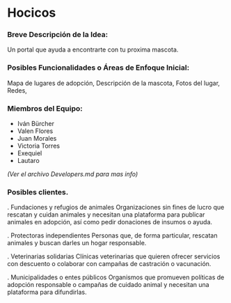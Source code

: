 # Hocicos

### Breve Descripción de la Idea:

Un portal que ayuda a encontrarte con tu proxima mascota.

### Posibles Funcionalidades o Áreas de Enfoque Inicial:

Mapa de lugares de adopción, Descripción de la mascota, Fotos del lugar, Redes,

### Miembros del Equipo:

- Iván Bürcher
- Valen Flores
- Juan Morales
- Victoria Torres
- Exequiel
- Lautaro

_(Ver el archivo Developers.md para mas info)_

### Posibles clientes.

. Fundaciones y refugios de animales
Organizaciones sin fines de lucro que rescatan y cuidan animales y necesitan una plataforma para publicar animales en adopción, así como pedir donaciones de insumos o ayuda.

. Protectoras independientes
Personas que, de forma particular, rescatan animales y buscan darles un hogar responsable.

. Veterinarias solidarias
Clínicas veterinarias que quieren ofrecer servicios con descuento o colaborar con campañas de castración o vacunación.

. Municipalidades o entes públicos
Organismos que promueven políticas de adopción responsable o campañas de cuidado animal y necesitan una plataforma para difundirlas.
